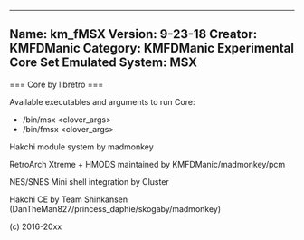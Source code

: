 -----------------------
Name: km_fMSX
Version: 9-23-18
Creator: KMFDManic
Category: KMFDManic Experimental Core Set
Emulated System: MSX
-----------------------
=== Core by libretro ===

Available executables and arguments to run Core:
- /bin/msx <rom> <clover_args>
- /bin/fmsx <rom> <clover_args>

Hakchi module system by madmonkey

RetroArch Xtreme + HMODS maintained by KMFDManic/madmonkey/pcm

NES/SNES Mini shell integration by Cluster

Hakchi CE by Team Shinkansen (DanTheMan827/princess_daphie/skogaby/madmonkey)

(c) 2016-20xx
